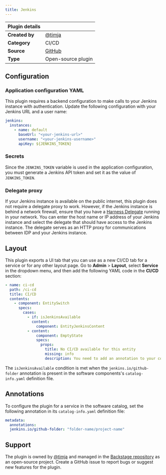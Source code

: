 ```yaml
---
title: Jenkins
---
```


| Plugin details |                                                                              |
| -------------- | ---------------------------------------------------------------------------- |
| **Created by** | [@timja](https://github.com/timja)                                           |
| **Category**   | CI/CD                                                                        |
| **Source**     | [GitHub](https://github.com/backstage/backstage/tree/master/plugins/jenkins) |
| **Type**       | Open-source plugin                                                           |

## Configuration

### Application configuration YAML

This plugin requires a backend configuration to make calls to your Jenkins instance with authentication. Update the following configuration with your Jenkins URL and a user name:

```yaml
jenkins:
  instances:
    - name: default
      baseUrl: "<your-jenkins-url>"
      username: "<your-jenkins-username>"
      apiKey: ${JENKINS_TOKEN}
```

### Secrets

Since the `JENKINS_TOKEN` variable is used in the application configuration, you must generate a Jenkins API token and set it as the value of `JENKINS_TOKEN`.

### Delegate proxy

If your Jenkins instance is available on the public internet, this plugin does not require a delegate proxy to work. However, if the Jenkins instance is behind a network firewall, ensure that you have a [Harness Delegate](https://developer.harness.io/docs/platform/Delegates/delegate-concepts/delegate-overview) running in your network. You can enter the host name or IP address of your Jenkins instance and select the delegate that should have access to the Jenkins instance. The delegate serves as an HTTP proxy for communications between IDP and your Jenkins instance.

## Layout

This plugin exports a UI tab that you can use as a new CI/CD tab for a service or for any other layout page. Go to **Admin** > **Layout**, select **Service** in the dropdown menu, and then add the following YAML code in the **CI/CD** section:

```yaml
- name: ci-cd
  path: /ci-cd
  title: CI/CD
  contents:
    - component: EntitySwitch
      specs:
        cases:
          - if: isJenkinsAvailable
            content:
              component: EntityJenkinsContent
          - content:
              component: EmptyState
              specs:
                props:
                  title: No CI/CD available for this entity
                  missing: info
                  description: You need to add an annotation to your component if you want to enable CI/CD for it. You can read more about annotations in Backstage by clicking the button below.
```

The `isJenkinsAvailable` condition is met when the `jenkins.io/github-folder` annotation is present in the software components's `catalog-info.yaml` definition file.

## Annotations

To configure the plugin for a service in the software catalog, set the following annotation in its `catalog-info.yaml` definition file:

```yaml
metadata:
  annotations:
  jenkins.io/github-folder: "folder-name/project-name"
```

## Support

The plugin is owned by [@timja](https://github.com/timja) and managed in the [Backstage repository](https://github.com/backstage/backstage/tree/master/plugins/jenkins) as an open-source project. Create a GitHub issue to report bugs or suggest new features for the plugin.
